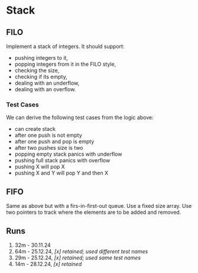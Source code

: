 # Stack

## FILO

Implement a stack of integers. It should support:

- pushing integers to it,
- popping integers from it in the FILO style,
- checking the size,
- checking if its empty,
- dealing with an underflow,
- dealing with an overflow.

### Test Cases

We can derive the following test cases from the logic above:

- can create stack
- after one push is not empty
- after one push and pop is empty
- after two pushes size is two
- popping empty stack panics with underflow
- pushing full stack panics with overflow
- pushing X will pop X
- pushing X and Y will pop Y and then X

## FIFO

Same as above but with a firs-in-first-out queue. Use a fixed size array. Use two pointers to track where the elements are to be added and removed.

## Runs

1. 32m - 30.11.24
1. 64m - 25.12.24, *[x] retained; used different test names*
1. 29m - 25.12.24, *[x] retained; used same test names*
1. 14m - 28.12.24, *[x] retained*